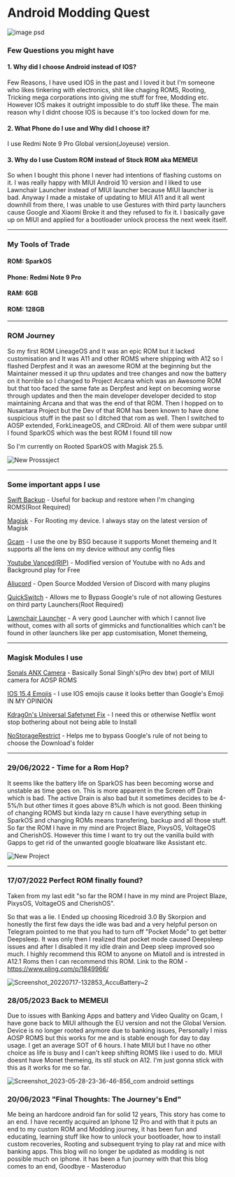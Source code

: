 # Android Modding Quest

![image psd](https://user-images.githubusercontent.com/79645349/175525518-9efb3532-9d8d-4227-85f4-f18c57510bcd.png)

### Few Questions you might have

#### 1. Why did I choose Android instead of IOS?

Few Reasons, I have used IOS in the past and I loved it but I'm someone who likes tinkering with electronics, shit like chaging ROMS, Rooting, Tricking mega corporations into giving me stuff for free, Modding etc. However IOS makes it outright impossible to do stuff like these. The main reason why I didnt choose IOS is because it's too locked down for me.

#### 2. What Phone do I use and Why did I choose it?

I use Redmi Note 9 Pro Global version(Joyeuse) version.

#### 3. Why do I use Custom ROM instead of Stock ROM aka MEMEUI

So when I bought this phone I never had intentions of flashing customs on it. I was really happy with MIUI Android 10 version and I liked to use Lawnchair Launcher instead of MIUI launcher because MIUI launcher is bad. Anyway I made a mistake of updating to MIUI A11 and it all went downhill from there, I was unable to use Gestures with third party launchers cause Google and Xiaomi Broke it and they refused to fix it. I basically gave up on MIUI and applied for a bootloader unlock process the next week itself. 

---

### My Tools of Trade

#### ROM: SparkOS

#### Phone: Redmi Note 9 Pro

#### RAM: 6GB

#### ROM: 128GB

---
### ROM Journey

So my first ROM LineageOS and It was an epic ROM but it lacked customisation and It was A11 and other ROMS where shipping with A12 so I flashed Derpfest and it was an awesome ROM at the beginning but the Maintainer messed it up thru updates and tree changes and now the battery on it horrible so I changed to Project Arcana which was an Awesome ROM but that too faced the same fate as Derpfest and kept on becoming worse through updates and then the main developer developer decided to stop maintaining Arcana and that was the end of that ROM. Then I hopped on to Nusantara Project but the Dev of that ROM has been known to have done suspicious stuff in the past so I ditched that rom as well. Then I switched to AOSP extended, ForkLineageOS, and CRDroid. All of them were subpar until I found SparkOS which was the best ROM I found till now

So I'm currently on Rooted SparkOS with Magisk 25.5.

![New Prosssject](https://user-images.githubusercontent.com/79645349/175531116-4b2287e2-e6c9-4ac7-9ebf-a034ea5ed5f7.png)

---

### Some important apps I use

[Swift Backup](https://play.google.com/store/apps/details?id=org.swiftapps.swiftbackup&hl=en&gl=US) - Useful for backup and restore when I'm changing ROMS(Root Required)

[Magisk](https://github.com/topjohnwu/Magisk) - For Rooting my device. I always stay on the latest version of Magisk

[Gcam](https://www.celsoazevedo.com/files/android/google-camera/dev-bsg/) - I use the one by BSG because it supports Monet themeing and It supports all the lens on my device without any config files

[Youtube Vanced(RIP)](https://t.me/AyraProject/1422) -  Modified version of Youtube with no Ads and Background play for Free

[Aliucord](https://github.com/Aliucord/Aliucord) - Open Source Modded Version of Discord with many plugins

[QuickSwitch](https://t.me/QuickstepSwitcherReleases) - Allows me to Bypass Google's rule of not allowing Gestures on third party Launchers(Root Required)

[Lawnchair Launcher](https://t.me/lawnchairci) - A very good Launcher with which I cannot live without, comes with all sorts of gimmicks and functionalities which can't be found in other launchers like per app customisation, Monet themeing, 

---
### Magisk Modules I use 

[Sonals ANX Camera](https://www.pling.com/p/1730136/) - Basically Sonal Singh's(Pro dev btw) port of MIUI camera for AOSP ROMS

[IOS 15.4 Emojis](https://t.me/fileschat/211278) - I use IOS emojis cause it looks better than Google's Emoji IN MY OPINION

[Kdrag0n's Universal Safetynet Fix](https://github.com/kdrag0n/safetynet-fix/) - I need this or otherwise Netflix wont stop bothering about not being able to Install

[NoStorageRestrict](https://github.com/DanGLES3/NoStorageRestrict) - Helps me to bypass Google's rule of not being to choose the Download's folder

---
### 29/06/2022 - Time for a Rom Hop?

It seems like the battery life on SparkOS has been becoming worse and unstable as time goes on. This is more apparent in the Screen off Drain which is bad. The active Drain is also bad but it sometimes decides to be 4-5%/h but other times it goes above 8%/h which is not good. Been thinking of changing ROMS but kinda lazy rn cause I have everything setup in SparkOS and changing ROMs means transfering, backup and all those stuff. So far the ROM I have in my mind are Project Blaze, PixysOS, VoltageOS and CherishOS. However this time I want to try out the vanilla build with Gapps to get rid of the unwanted google bloatware like Assistant etc.

![New Project](https://user-images.githubusercontent.com/79645349/176377906-c0a9ac2c-fd6b-40d6-9c09-3c1d83173d59.png)

---

### 17/07/2022 Perfect ROM finally found?

Taken from my last edit "so far the ROM I have in my mind are Project Blaze, PixysOS, VoltageOS and CherishOS". 

So that was a lie. I Ended up choosing Ricedroid 3.0 By Skorpion and honestly the first few days the idle was bad and a very helpful person on Telegram pointed to me that you had to turn off "Pocket Mode" to get better Deepsleep. It was only then I realized that pocket mode caused Deepsleep issues and after I disabled it my idle drain and Deep sleep improved soo much. I highly recommend this ROM to anyone on Miatoll and is intrested in A12.1 Roms then I can recommend this ROM. Link to the ROM - https://www.pling.com/p/1849966/


![Screenshot_20220717-132853_AccuBattery~2](https://user-images.githubusercontent.com/79645349/179394752-446b244d-2440-45d0-96c4-471743bdd0e2.png)

### 28/05/2023 Back to MEMEUI

Due to issues with Banking Apps and battery and Video Quality on Gcam, I have gone back to MIUI although the EU version and not the Global Version. Device is no longer rooted anymore due to banking issues, Personally I miss AOSP ROMS but this works for me and is stable enough for day to day usage. I get an average SOT of 6 hours. I hate MIUI but I have no other choice as life is busy and I can't keep shifting ROMS like i used to do. MIUI doesnt have Monet themeing, its stil stuck on A12. I'm just gonna stick with this as it works for me so far.

![Screenshot_2023-05-28-23-36-46-856_com android settings](https://github.com/Masteroduo/Android-Blog/assets/79645349/0af8dde6-af22-40f2-86f5-5528475739ce)

### 20/06/2023 "Final Thoughts: The Journey's End"

Me being an hardcore android fan for solid 12 years, This story has come to an end. I have recently acquired an Iphone 12 Pro and with that it puts an end to my custom ROM and Modding journey, it has been fun and educating, learning stuff like how to unlock your bootloader, how to install custom recoveries, Rooting and subsequent trying to play rat and mice with banking apps. This blog will no longer be updated as modding is not possible much on iphone. it has been a fun journey with that this blog comes to an end, Goodbye - Masteroduo




